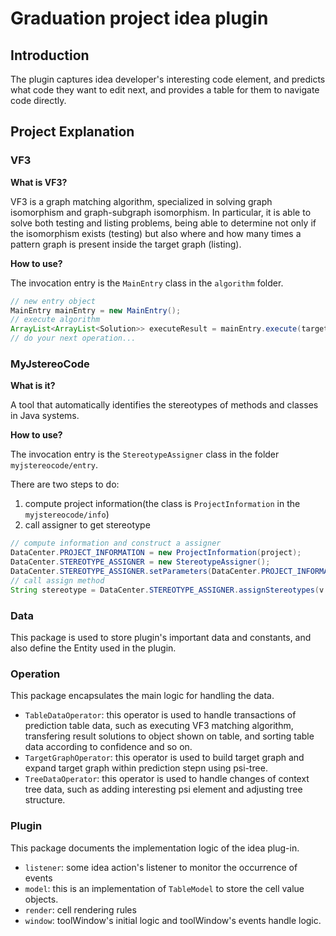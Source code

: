 # Graduation project idea plugin



## Introduction

The plugin captures idea developer's interesting code element, and predicts what code they want to edit next, and provides a table for them to navigate code directly.



## Project Explanation

### VF3

**What is VF3?**

VF3 is a graph matching algorithm, specialized in solving graph isomorphism and graph-subgraph isomorphism. In particular, it is able to solve both testing and listing problems, being able to determine not only if the isomorphism exists (testing) but also where and how many times a pattern graph is present inside the target graph (listing).

**How to use?**

The invocation entry is the `MainEntry` class in the `algorithm` folder.

```java
// new entry object
MainEntry mainEntry = new MainEntry();
// execute algorithm
ArrayList<ArrayList<Solution>> executeResult = mainEntry.execute(targetGraph);
// do your next operation...
```



### MyJstereoCode

**What is it?**

A tool that automatically identifies the stereotypes of methods and classes in Java systems.

**How to use?**

The invocation entry is the `StereotypeAssigner` class in the folder `myjstereocode/entry`.

There are two steps to do:

1. compute project information(the class is `ProjectInformation` in the `myjstereocode/info`)
2. call assigner to get stereotype


```java
// compute information and construct a assigner
DataCenter.PROJECT_INFORMATION = new ProjectInformation(project);
DataCenter.STEREOTYPE_ASSIGNER = new StereotypeAssigner();
DataCenter.STEREOTYPE_ASSIGNER.setParameters(DataCenter.PROJECT_INFORMATION.getMethodsMean(), DataCenter.PROJECT_INFORMATION.getMethodsStdDev());
// call assign method
String stereotype = DataCenter.STEREOTYPE_ASSIGNER.assignStereotypes(v.getPsiElement());
```



### Data

This package is used to store plugin's important data and constants, and also define the Entity used in the plugin.



### Operation

This package encapsulates the main logic for handling the data.

- `TableDataOperator`: this operator is used to handle transactions of prediction table data, such as executing VF3 matching algorithm, transfering result solutions to object shown on table, and sorting table data according to confidence and so on. 
- `TargetGraphOperator`: this operator is used to build target graph and expand target graph within prediction stepn using psi-tree.
- `TreeDataOperator`: this operator is used to handle changes of context tree data, such as adding interesting psi element and adjusting tree structure.



### Plugin

This package documents the implementation logic of the idea plug-in.

- `listener`: some idea action's listener to monitor the occurrence of events
- `model`: this is an implementation of <code>TableModel</code>  to store the cell value objects.
- `render`: cell rendering rules
- `window`: toolWindow's initial logic and toolWindow's events handle logic.